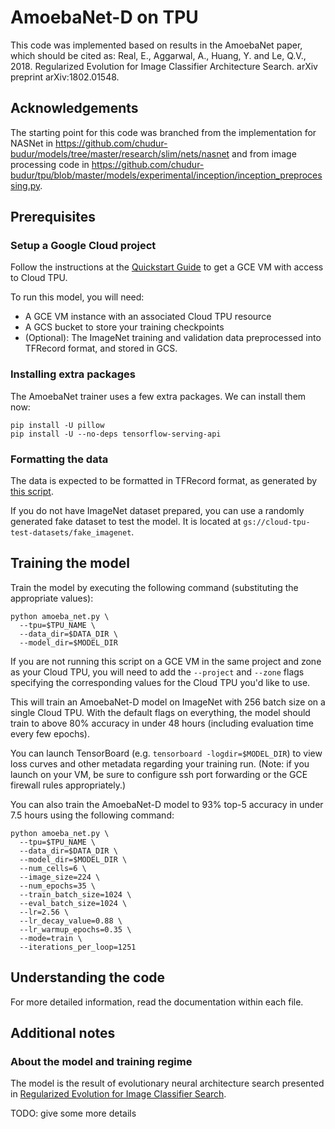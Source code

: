 # AmoebaNet-D on TPU

This code was implemented based on results in the AmoebaNet paper, which should
be cited as: Real, E., Aggarwal, A., Huang, Y. and Le, Q.V., 2018. Regularized
Evolution for Image Classifier Architecture Search. arXiv preprint
arXiv:1802.01548.


## Acknowledgements

The starting point for this code was branched from the implementation for NASNet
in https://github.com/chudur-budur/models/tree/master/research/slim/nets/nasnet
and from image processing code in
https://github.com/chudur-budur/tpu/blob/master/models/experimental/inception/inception_preprocessing.py.


## Prerequisites

### Setup a Google Cloud project

Follow the instructions at the [Quickstart Guide](https://cloud.google.com/tpu/docs/quickstart)
to get a GCE VM with access to Cloud TPU.

To run this model, you will need:

* A GCE VM instance with an associated Cloud TPU resource
* A GCS bucket to store your training checkpoints
* (Optional): The ImageNet training and validation data preprocessed into
  TFRecord format, and stored in GCS.

### Installing extra packages

The AmoebaNet trainer uses a few extra packages.  We can install them now:

```
pip install -U pillow
pip install -U --no-deps tensorflow-serving-api
```

### Formatting the data

The data is expected to be formatted in TFRecord format, as generated by [this
script](https://github.com/chudur-budur/tpu/blob/master/tools/datasets/imagenet_to_gcs.py).

If you do not have ImageNet dataset prepared, you can use a randomly generated
fake dataset to test the model. It is located at
`gs://cloud-tpu-test-datasets/fake_imagenet`.


## Training the model

Train the model by executing the following command (substituting the appropriate
values):

```
python amoeba_net.py \
  --tpu=$TPU_NAME \
  --data_dir=$DATA_DIR \
  --model_dir=$MODEL_DIR
```

If you are not running this script on a GCE VM in the same project and zone as
your Cloud TPU, you will need to add the `--project` and `--zone` flags
specifying the corresponding values for the Cloud TPU you'd like to use.

This will train an AmoebaNet-D model on ImageNet with 256 batch size on a
single Cloud TPU. With the default flags on everything, the model should train
to above 80% accuracy in under 48 hours (including evaluation time every
few epochs).

You can launch TensorBoard (e.g. `tensorboard -logdir=$MODEL_DIR`) to view loss
curves and other metadata regarding your training run. (Note: if you launch
on your VM, be sure to configure ssh port forwarding or the GCE firewall rules
appropriately.)

You can also train the AmoebaNet-D model to 93% top-5 accuracy in under 7.5
hours using the following command:

```
python amoeba_net.py \
  --tpu=$TPU_NAME \
  --data_dir=$DATA_DIR \
  --model_dir=$MODEL_DIR \
  --num_cells=6 \
  --image_size=224 \
  --num_epochs=35 \
  --train_batch_size=1024 \
  --eval_batch_size=1024 \
  --lr=2.56 \
  --lr_decay_value=0.88 \
  --lr_warmup_epochs=0.35 \
  --mode=train \
  --iterations_per_loop=1251
```

## Understanding the code

For more detailed information, read the documentation within each file.

## Additional notes

### About the model and training regime

The model is the result of evolutionary neural architecture search presented
in [Regularized Evolution for Image Classifier
Search](https://arxiv.org/abs/1802.01548).

TODO: give some more details

